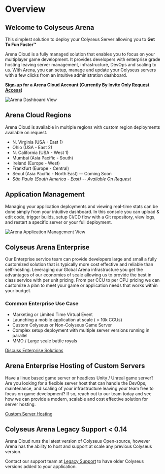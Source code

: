 # Overview

## Welcome to Colyseus Arena
This simplest solution to deploy your Colyseus Server allowing you to **Get To Fun Faster™**

Arena Cloud  is a fully managed solution that enables you to focus on your multiplayer game development. It provides developers with enterprise grade hosting leaving server management, infrastructure, DevOps and scaling to us. With Arena, you can setup, manage and update your Colyseus servers with a few clicks from an intuitive administration dashboard.

**[Sign-up](https://console.colyseus.io/register) for a Arena Cloud Account (Currently By Invite Only [Request Access](https://www.colyseus.io/arena))**

![Arena Dashboard View](../../images/dashboard-view.jpg)

## Arena Cloud Regions
Arena Cloud is available in multiple regions with custom region deployments available on request.

- N. Virginia (USA - East 1)
- Ohio (USA - East 2)
- N. California (USA - West 1)
- Mumbai (Asia Pacific - South)
- Ireland (Europe - West)
- Frankfurt (Europe - Central)
- Seoul (Asia Pacific - North East) -- Coming Soon
- *São Paulo (South America - East) -- Available On Request*

## Application Management 
Managing your application deployments and viewing real-time stats can be done simply from your intuitive dashboard. In this console you can upload & edit code, trigger builds, setup CI/CD flow with a Git repository, view logs, and restart a specific server or your full deployment.

![Arena Application Management View](../../images/app-manage-view.jpg)


## Colyseus Arena Enterprise
Our Enterprise service team can provide developers large and small a fully customized solution that is typically more cost effective and reliable than self-hosting. Leveraging our Global Arena infrastructure you get the advantages of our economies of scale allowing us to provide the best in class service with per unit pricing. From per CCU to per CPU pricing we can customize a plan to meet your game or application needs that works within your budget. 

### Common Enterprise Use Case 
- Marketing or Limited Time Virtual Event
- Launching a mobile application at scale ( > 10k CCUs)
- Custom Colyseus or Non-Colyseus Game Server
- Complex setup deployment with multiple server versions running in parallel
- MMO / Large scale battle royals

[Discuss Enterprise Solutions](mailto:contact@lucidsight.com)

## Arena Enterprise Hosting of Custom Servers
Have a linux based game server or headless Unity / Unreal game server? Are you looking for a flexible server host that can handle the DevOps, maintenance, and scaling of your infrastructure leaving your team free to focus on game development? If so, reach out to our team today and see how we can provide a modern, scalable and cost effective solution for server hosting.

[Custom Server Hosting](mailto:support@lucidsight.com)

## Colyseus Arena Legacy Support < 0.14
Arena Cloud runs the latest version of Colyseus Open-source, however Arena has the ability to host and support at scale any previous Colyseus version. 

Contact our support team at [Legacy Support](mailto:support@lucidsight.com) to have older Colyseus versions added to your application. 
